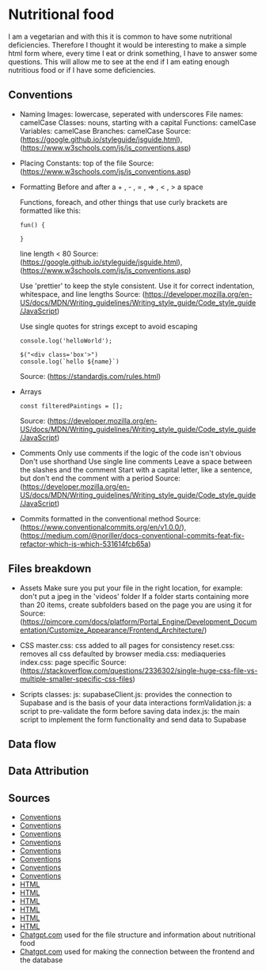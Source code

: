 # Nutritional food

I am a vegetarian and with this it is common to have some nutritional deficiencies. Therefore I thought it would be interesting to make a simple html form where, every time I eat or drink something, I have to answer some questions. This will allow me to see at the end if I am eating enough nutritious food or if I have some deficiencies.

## Conventions

- Naming
  Images: lowercase, seperated with underscores
  File names: camelCase
  Classes: nouns, starting with a capital
  Functions: camelCase
  Variables: camelCase
  Branches: camelCase
  Source: (https://google.github.io/styleguide/jsguide.html), (https://www.w3schools.com/js/js_conventions.asp)

- Placing
  Constants: top of the file
  Source: (https://www.w3schools.com/js/js_conventions.asp)

- Formatting
  Before and after a + , - , = , => , < , > a space

  Functions, foreach, and other things that use curly brackets are formatted like this:
  ```
  fun() {

  }
  ```

  line length < 80
  Source: (https://google.github.io/styleguide/jsguide.html), (https://www.w3schools.com/js/js_conventions.asp)

  Use 'prettier' to keep the style consistent. Use it for correct indentation, whitespace, and line lengths
  Source: (https://developer.mozilla.org/en-US/docs/MDN/Writing_guidelines/Writing_style_guide/Code_style_guide/JavaScript)

  Use single quotes for strings except to avoid escaping
  ```
  console.log('helloWorld');
  ```

  ```
  $("<div class='box'>")
  console.log(`hello ${name}`)
  ```
  Source: (https://standardjs.com/rules.html)

- Arrays
  ```
  const filteredPaintings = [];
  ```
  Source: (https://developer.mozilla.org/en-US/docs/MDN/Writing_guidelines/Writing_style_guide/Code_style_guide/JavaScript)

- Comments
  Only use comments if the logic of the code isn't obvious
  Don't use shorthand
  Use single line comments
  Leave a space between the slashes and the comment
  Start with a capital letter, like a sentence, but don't end the comment with a period
  Source: (https://developer.mozilla.org/en-US/docs/MDN/Writing_guidelines/Writing_style_guide/Code_style_guide/JavaScript)

- Commits
  formatted in the conventional method 
  Source: (https://www.conventionalcommits.org/en/v1.0.0/), (https://medium.com/@noriller/docs-conventional-commits-feat-fix-refactor-which-is-which-531614fcb65a)

## Files breakdown

- Assets
  Make sure you put your file in the right location, for example: don't put a jpeg in the 'videos' folder
  If a folder starts containing more than 20 items, create subfolders based on the page you are using it for
  Source: (https://pimcore.com/docs/platform/Portal_Engine/Development_Documentation/Customize_Appearance/Frontend_Architecture/)

- CSS
  master.css: css added to all pages for consistency
  reset.css: removes all css defaulted by browser
  media.css: mediaqueries
  index.css: page specific
  Source: (https://stackoverflow.com/questions/2336302/single-huge-css-file-vs-multiple-smaller-specific-css-files)

- Scripts
  classes:
  js:
    supabaseClient.js: provides the connection to Supabase and is the basis of your data interactions
    formValidation.js: a script to pre-validate the form before saving data
    index.js: the main script to implement the form functionality and send data to Supabase

## Data flow

## Data Attribution

## Sources

- [Conventions](https://www.w3schools.com/js/js_conventions.asp)
- [Conventions](https://google.github.io/styleguide/jsguide.html) 
- [Conventions](https://www.conventionalcommits.org/en/v1.0.0/) 
- [Conventions](https://stackoverflow.com/questions/2336302/single-huge-css-file-vs-multiple-smaller-specific-css-files)
- [Conventions](https://developer.mozilla.org/en-US/docs/MDN/Writing_guidelines/Writing_style_guide/Code_style_guide/JavaScript)
- [Conventions](https://standardjs.com/rules.html)
- [Conventions](https://pimcore.com/docs/platform/Portal_Engine/Development_Documentation/Customize_Appearance/Frontend_Architecture/)
- [Conventions](https://medium.com/@noriller/docs-conventional-commits-feat-fix-refactor-which-is-which-531614fcb65a)
- [HTML](https://www.w3schools.com/tags/tag_select.asp)
- [HTML](https://www.w3schools.com/tags/att_input_type_datetime-local.asp)
- [HTML](https://www.w3schools.com/tags/tag_input.asp)
- [HTML](https://www.w3schools.com/tags/att_input_type_number.asp)
- [HTML](https://codepen.io/chamsi/pen/LavooJ)
- [HTML](https://www.nutribites.nl/artikel/vitamine-voor-vegetariers/#:~:text=Vegetarisch%20eten%20kan%20lekker%20en,geen%20vlees%20eet%20%5B1%5D.)
- [Chatgpt.com](https://chatgpt.com/share/6741a7fa-1f38-8010-a0ba-f386f460149f) used for the file structure and information about nutritional food
- [Chatgpt.com](https://chatgpt.com/share/6743175e-713c-8010-8a5b-bdff87f0bfce) used for making the connection between the frontend and the database